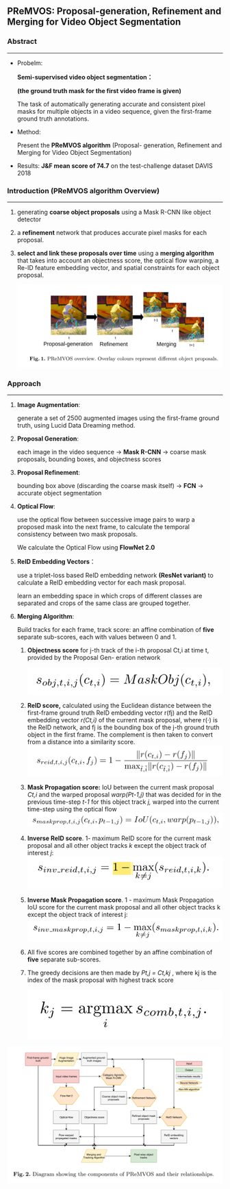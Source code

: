 ## PReMVOS: Proposal-generation, Refinement and Merging for Video Object Segmentation



### Abstract

------

* Probelm: 

  **Semi-supervised video object segmentation：**

  **(the ground truth mask for the first video frame is given)**

  The task of automatically generating accurate and consistent pixel masks for multiple objects in a video sequence, given the first-frame ground truth annotations.

* Method: 

  Present the **PReMVOS algorithm** (Proposal- generation, Refinement and Merging for Video Object Segmentation)

* Results:  **J&F mean score of 74.7** on the test-challenge dataset DAVIS 2018

### Introduction (**PReMVOS algorithm** Overview) 

------

1. generating **coarse object proposals** using a Mask R-CNN like object detector

2. a **refinement** network that produces accurate pixel masks for each proposal. 

3. **select and link these proposals over time** using a **merging algorithm** that takes into account an objectness score, the optical flow warping, a Re-ID feature embedding vector, and spatial constraints for each object proposal. 

   ![1](./res/1.png)

### Approach

***

1. **Image Augmentation**: 

   generate a set of 2500 augmented images using the first-frame ground truth, using Lucid Data Dreaming method.

2. **Proposal Generation**: 

   each image in the video sequence → **Mask R-CNN** → coarse mask proposals, bounding boxes, and objectness scores 

3. **Proposal Refinement**: 

   bounding box above (discarding the coarse mask itself) → **FCN** → accurate object segmentation 

4. **Optical Flow**: 

   use the optical flow between successive image pairs to warp a proposed mask into the next frame, to calculate the temporal consistency between two mask proposals. 

   We calculate the Optical Flow using **FlowNet 2.0**

5. **ReID Embedding Vectors**：

   use a triplet-loss based ReID embedding network **(ResNet variant)** to calculate a ReID embedding vector for each mask proposal. 

   learn an embedding space in which crops of different classes are separated and crops of the same class are grouped together.

6. **Merging Algorithm**:

   Build tracks for each frame, track score: an affine combination of **five** separate sub-scores, each with values between 0 and 1.

   1. **Objectness score** for j-th track of the i-th proposal Ct,i at time t, provided by the Proposal Gen- eration network

      ![4](./res/4.png)

   2. **ReID score,** calculated using the Euclidean distance between the first-frame ground truth ReID embedding vector r(fj) and the ReID embedding vector *r(Ct,i)* of the current mask proposal, where r(·) is the ReID network, and fj is the bounding box of the j-th ground truth object in the first frame.  The complement is then taken to convert from a distance into a similarity score.![3](./res/3.png)

   3. **Mask Propagation score:** IoU between the current mask proposal *Ct,i* and the warped proposal *warp(Pt-1,j)* that was decided for in the previous time-step *t-1* for this object track *j,* warped into the current time-step using the optical flow
      ![5](./res/5.png)

   4. **Inverse ReID score**. 1- maximum ReID score for the current mask proposal and all other object tracks *k* except the object track of interest *j*:![6](./res/6.png)

   5. **Inverse Mask Propagation score**. 1 - maximum Mask Propagation IoU score for the current mask proposal and all other object tracks k except the object track of interest j:![7](./res/7.png)

   6. All five scores are combined together by an affine combination of **five** separate sub-scores.

   7. The greedy decisions are then made by *Pt,j = Ct,kj* , where kj is the index of the mask proposal with highest track score

      ![8](./res/8.png)

![2](./res/2.png)



